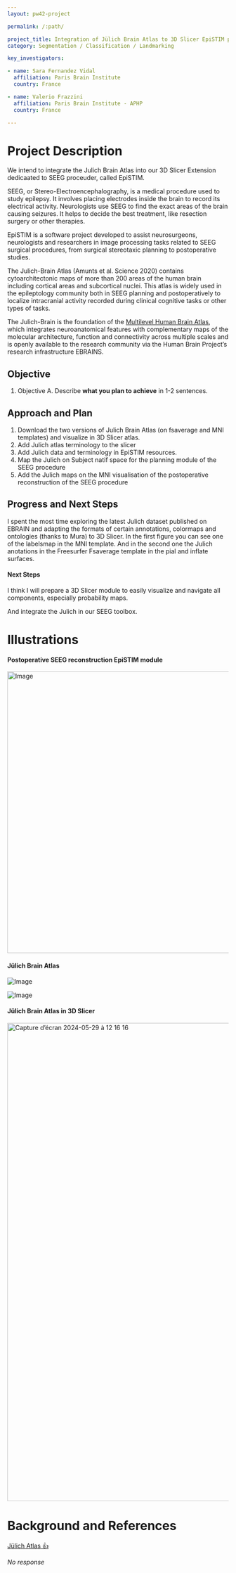 ```yaml
---
layout: pw42-project

permalink: /:path/

project_title: Integration of Jülich Brain Atlas to 3D Slicer EpiSTIM project
category: Segmentation / Classification / Landmarking

key_investigators:

- name: Sara Fernandez Vidal
  affiliation: Paris Brain Institute
  country: France

- name: Valerio Frazzini
  affiliation: Paris Brain Institute - APHP
  country: France

---
```


# Project Description

<!-- Add a short paragraph describing the project. -->


We intend to integrate the Julich Brain Atlas into our 3D Slicer Extension dedicaated to SEEG proceuder, called EpiSTIM.

SEEG, or Stereo-Electroencephalography, is a medical procedure used to study epilepsy. It involves placing electrodes inside the brain to record its electrical activity. Neurologists use SEEG to find the exact areas of the brain causing seizures. It helps to decide the best treatment, like resection surgery or other therapies.

EpiSTIM is a software project developed to assist neurosurgeons, neurologists and researchers in image processing tasks related to SEEG surgical procedures, from surgical stereotaxic planning to postoperative studies.


The Julich-Brain Atlas (Amunts et al. Science 2020) contains cytoarchitectonic maps of more than 200 areas of the human brain including cortical areas and subcortical nuclei. This atlas is widely used in the epileptology community both in SEEG planning and postoperatively to localize intracranial activity recorded during clinical cognitive tasks or other types of tasks.

The Julich-Brain is the foundation of the [Multilevel Human Brain Atlas](https://atlases.ebrains.eu/viewer/#/a:juelich:iav:atlas:v1.0.0:1/t:minds:core:referencespace:v1.0.0:dafcffc5-4826-4bf1-8ff6-46b8a31ff8e2/p:minds:core:parcellationatlas:v1.0.0:94c1125b-b87e-45e4-901c-00daee7f2579-290/@:0.0.0.-W000.._eCwg.2-FUe3._-s_W.2_evlu..7LIx..0.0.0..1LSm), which integrates neuroanatomical features with complementary maps of the molecular architecture, function and connectivity across multiple scales and is openly available to the research community via the Human Brain Project’s research infrastructure EBRAINS.




## Objective

<!-- Describe here WHAT you would like to achieve (what you will have as end result). -->


1. Objective A. Describe **what you plan to achieve** in 1-2 sentences.




## Approach and Plan

<!-- Describe here HOW you would like to achieve the objectives stated above. -->


1. Download the two versions of Julich Brain Atlas (on fsaverage and MNI templates) and visualize in 3D Slicer atlas.
2. Add Julich atlas terminology to the slicer
3. Add Julich data and terminology in EpiSTIM resources.
4. Map the Julich on Subject natif  space for the planning module of the SEEG procedure
5. Add the Julich maps on the MNI visualisation of the postoperative reconstruction of the SEEG procedure


## Progress and Next Steps

<!-- Update this section as you make progress, describing of what you have ACTUALLY DONE.
     If there are specific steps that you could not complete then you can describe them here, too. -->




I  spent the most time exploring the latest Julich dataset published on EBRAIN and adapting the formats of certain annotations, colormaps and ontologies (thanks to Mura) to 3D Slicer. In the first figure you can see one of the labelsmap in the MNI template.
And in the second one the Julich anotations in the Freesurfer Fsaverage template in the pial and inflate surfaces.

#### Next Steps

I think I will prepare a 3D Slicer module to easily visualize and navigate all components, especially probability maps.

And integrate the Julich in our SEEG toolbox.

# Illustrations

<!-- Add pictures and links to videos that demonstrate what has been accomplished. -->


#### Postoperative SEEG reconstruction EpiSTIM module


<img width="641" alt="Image" src="https://github.com/user-attachments/assets/92c02f99-4d94-42db-986d-2a0e7de3e2af" />

#### Jülich Brain Atlas

![Image](https://github.com/user-attachments/assets/aa403d4b-34ce-4207-863b-be3847cdb9b6)

![Image](https://github.com/user-attachments/assets/a66cfb45-207a-455e-bdc5-23a22634a3a4)


#### Jülich Brain Atlas in 3D Slicer


<img width="1088" alt="Capture d’écran 2024-05-29 à 12 16 16" src="https://github.com/user-attachments/assets/faa4024f-83dc-48f1-b5cf-557c60ddc7a4" />





# Background and References

<!-- If you developed any software, include link to the source code repository.
     If possible, also add links to sample data, and to any relevant publications. -->



[Jülich Atlas 👍](https://www.fz-juelich.de/de/inm/inm-1/aktuelles/meldungen/complete-data-package-of-julich-brain-atlas-released)


_No response_


